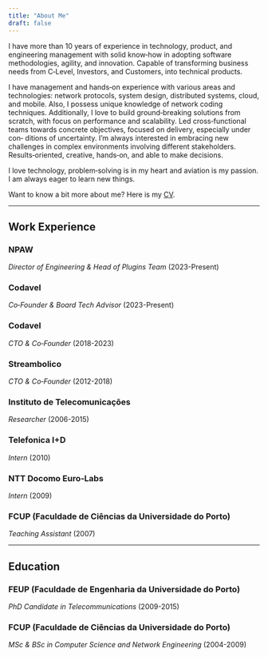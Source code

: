 ```yaml
---
title: "About Me"
draft: false
---
```


<!-- <img src="/img/me.png" style="height: 100px; width:100px; border-radius:50%;"/> -->

I have more than 10 years of experience in technology, product, and engineering management with solid know‐how in adopting software methodologies, agility, and innovation. Capable of transforming business needs from C‐Level, Investors, and Customers, into technical products.

I have management and hands‐on experience with various areas and technologies: network protocols, system design, distributed systems, cloud, and mobile. Also, I possess unique knowledge of network coding techniques. Additionally, I love to build ground‐breaking solutions from scratch, with focus on performance and scalability. Led cross‐functional teams towards concrete objectives, focused on delivery, especially under con‐ ditions of uncertainty. I’m always interested in embracing new challenges in complex environments involving different stakeholders. Results‐oriented, creative, hands‐on, and able to make decisions.

I love technology, problem‐solving is in my heart and aviation is my passion. I am always eager to learn new things.

Want to know a bit more about me? Here is my [CV](/content/Diogo_Ferreira_CV.pdf).

---

## Work Experience

### NPAW

_Director of Engineering & Head of Plugins Team_ (2023-Present)

### Codavel

_Co‐Founder & Board Tech Advisor_ (2023-Present)

### Codavel

_CTO & Co‐Founder_ (2018-2023)

### Streambolico

_CTO & Co‐Founder_ (2012-2018)

### Instituto de Telecomunicações

_Researcher_ (2006-2015)

### Telefonica I+D

_Intern_ (2010)

### NTT Docomo Euro‐Labs

_Intern_ (2009)

### FCUP (Faculdade de Ciências da Universidade do Porto)

_Teaching Assistant_ (2007)

---

## Education

### FEUP (Faculdade de Engenharia da Universidade do Porto)

_PhD Candidate in Telecommunications_ (2009-2015)

### FCUP (Faculdade de Ciências da Universidade do Porto)

_MSc & BSc in Computer Science and Network Engineering_ (2004-2009)
